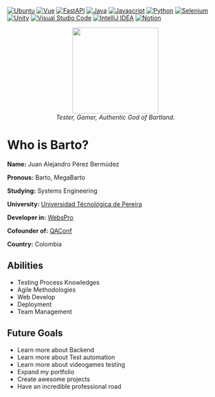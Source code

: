 
[![Ubuntu][Ubuntu]][Ubuntu-url]
[![Vue][Vue.js]][Vue-url]
[![FastAPI][FastAPI]][FastAPI-url]
[![Java][Java]][Java-url]
[![Javascript][JS]][JS-url]
[![Python][Py]][Py-url]
[![Selenium][Selenium]][Selenium-url]
[![Unity][Unity]][Unity-url]
[![Visual Studio Code][VSCode]][VSCode-url]
[![IntelliJ IDEA][IntelliJ]][IntelliJ-url]
[![Notion][Notion.so]][Notion-url]

<div align="center">
  <img width=200 src="https://i.imgur.com/kBWOFBL.png">
  <br>
  <i>Tester, Gamer, Authentic God of Bartland.</i>
</div>

# Who is Barto?

<b>Name:</b> Juan Alejandro Pérez Bermúdez

<b>Pronous:</b> Barto, MegaBarto

<b>Studying:</b> Systems Engineering

<b>University:</b> [Universidad Técnológica de Pereira](https://www.utp.edu.co)

<b>Developer in:</b> [WebsPro](https://webspro.co/)

<b>Cofounder of:</b> [QAConf](https://qaconf.co/)

<b>Country:</b> Colombia

## Abilities

* Testing Process Knowledges
* Agile Methodologies
* Web Develop
* Deployment
* Team Management

## Future Goals
<ul>
  <li>Learn more about Backend</li>
  <li>Learn more about Test automation</li>
  <li>Learn more about videogames testing</li>
  <li>Expand my portfolio</li>
  <li>Create awesome projects</li>
  <li>Have an incredible professional road</li>
</ul>

[Ubuntu]: https://img.shields.io/badge/Ubuntu-E95420?style=for-the-badge&logo=ubuntu&logoColor=white
[Ubuntu-url]: https://ubuntu-co.com
[Vue.js]: https://img.shields.io/badge/Vue.js-35495E?style=for-the-badge&logo=vuedotjs&logoColor=4FC08D
[Vue-url]: https://vuejs.org/
[Python]: https://img.shields.io/badge/Python-3776AB?style=for-the-badge&logo=python&logoColor=white
[Python-url]: https://www.python.org
[FastAPI]: https://img.shields.io/badge/FastAPI-005571?style=for-the-badge&logo=fastapi
[FastAPI-url]: https://fastapi.tiangolo.com
[Java]: https://img.shields.io/badge/java-%23ED8B00.svg?style=for-the-badge&logo=openjdk&logoColor=white
[Java-url]: https://www.java.com/es/
[Selenium]: https://img.shields.io/badge/-selenium-%43B02A?style=for-the-badge&logo=selenium&logoColor=white
[Selenium-url]: https://www.selenium.dev
[Unity]: https://img.shields.io/badge/unity-%23000000.svg?style=for-the-badge&logo=unity&logoColor=white
[Unity-url]: https://unity.com/es
[VSCode]: https://img.shields.io/badge/Visual%20Studio%20Code-0078d7.svg?style=for-the-badge&logo=visual-studio-code&logoColor=white
[VSCode-url]: https://code.visualstudio.com
[IntelliJ]: https://img.shields.io/badge/IntelliJIDEA-000000.svg?style=for-the-badge&logo=intellij-idea&logoColor=white
[IntelliJ-url]: https://www.jetbrains.com/es-es/idea/
[Notion.so]: https://img.shields.io/badge/Notion-000000?style=for-the-badge&logo=notion&logoColor=white
[Notion-url]: https://megabarto.notion.site
[JS]: https://shields.io/badge/JavaScript-F7DF1E?logo=JavaScript&logoColor=000&style=for-the-badge
[JS-url]: https://developer.mozilla.org/en-US/docs/Web/JavaScript
[Py]: https://img.shields.io/badge/python-3670A0?style=for-the-badge&logo=python&logoColor=ffdd54
[Py-url]: https://www.python.org
[React]: https://img.shields.io/badge/python-3670A0?style=for-the-badge&logo=python&logoColor=ffdd54
[React-url]: https://www.python.org
[Django]: https://img.shields.io/badge/python-3670A0?style=for-the-badge&logo=python&logoColor=ffdd54
[Django-url]: https://www.python.org
[Py]: https://img.shields.io/badge/python-3670A0?style=for-the-badge&logo=python&logoColor=ffdd54
[Py-url]: https://www.python.org
[Py]: https://img.shields.io/badge/python-3670A0?style=for-the-badge&logo=python&logoColor=ffdd54
[Py-url]: https://www.python.org
